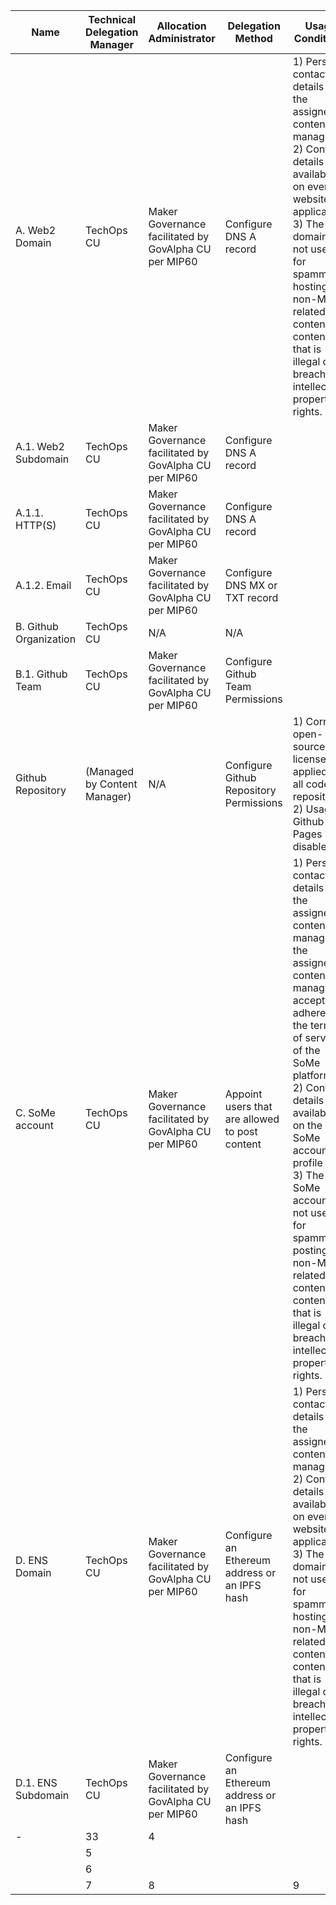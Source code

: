 Name|Technical Delegation Manager|Allocation Administrator|Delegation Method|Usage Conditions|Allocation Policy
-|-|-|-|-|-
A. Web2 Domain|TechOps CU|Maker Governance facilitated by GovAlpha CU per MIP60|Configure DNS A record|1) Personal contact details of the assigned content manager<br>2) Contact details available on every website or application<br>3) The domain is not used for spamming, hosting non-Maker related content, or content that is illegal or breaches intellectual property rights.|1) Every official core unit can request their own subdomain in the form of [CU Acronym].makerdao.com to host their website if they want it.<br>2) Additional subdomains can be requested if they are included in the core unit MIP that was ratified by the community.
A.1. Web2 Subdomain|TechOps CU|Maker Governance facilitated by GovAlpha CU per MIP60|Configure DNS A record||
A.1.1. HTTP(S)|TechOps CU|Maker Governance facilitated by GovAlpha CU per MIP60|Configure DNS A record||
A.1.2. Email|TechOps CU|Maker Governance facilitated by GovAlpha CU per MIP60|Configure DNS MX or TXT record||
B. Github Organization|TechOps CU|N/A|N/A||
B.1. Github Team|TechOps CU|Maker Governance facilitated by GovAlpha CU per MIP60|Configure Github Team Permissions||
Github Repository|(Managed by Content Manager)|N/A|Configure Github Repository Permissions|1) Correct open-source license is applied to all code repositories<br>2) Usage of Github Pages is disabled|
C. SoMe account|TechOps CU|Maker Governance facilitated by GovAlpha CU per MIP60|Appoint users that are allowed to post content |1) Personal contact details of the assigned content manager & the assigned content manager accepts to adhere to the terms of service of the SoMe platform<br>2) Contact details available on the SoMe account profile<br>3) The SoMe account is not used for spamming, posting non-Maker related content, or content that is illegal or breaches intellectual property rights.|1) Every official core unit can request their own subdomain in the form of [CU Acronym].makerdao.com to host their website if they want it.<br>2) Additional subdomains can be requested if they are included in the core unit MIP that was ratified by the community.
D. ENS Domain|TechOps CU|Maker Governance facilitated by GovAlpha CU per MIP60|Configure an Ethereum address or<br>an IPFS hash|1) Personal contact details of the assigned content manager<br>2) Contact details available on every website or application<br>3) The domain is not used for spamming, hosting non-Maker related content, or content that is illegal or breaches intellectual property rights.|1) Every official core unit can request their own subdomain in the form of [CU Acronym].makerdao.com to host their website if they want it.<br>2) Additional subdomains can be requested if they are included in the core unit MIP that was ratified by the community.
D.1. ENS Subdomain|TechOps CU|Maker Governance facilitated by GovAlpha CU per MIP60|Configure an Ethereum address or<br>an IPFS hash||
-|33|4|||
||5|||
||6|||
||7|8||9